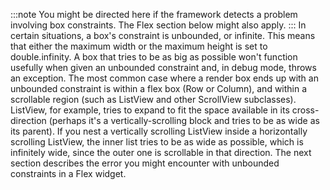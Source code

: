 :::note
You might be directed here if the framework
detects a problem involving box constraints.
The Flex section below might also apply.
:::
In certain situations,
a box's constraint is unbounded, or infinite.
This means that either the maximum width or
the maximum height is set to double.infinity.
A box that tries to be as big as possible won't
function usefully when given an unbounded constraint and,
in debug mode, throws an exception.
The most common case where a render box ends up
with an unbounded constraint is within a flex box
(Row or Column),
and within a scrollable region
(such as ListView and other ScrollView subclasses).
ListView, for example,
tries to expand to fit the space available
in its cross-direction
(perhaps it's a vertically-scrolling block and
tries to be as wide as its parent).
If you nest a vertically scrolling ListView
inside a horizontally scrolling ListView,
the inner list tries to be as wide as possible,
which is infinitely wide,
since the outer one is scrollable in that direction.
The next section describes the error you might
encounter with unbounded constraints in a Flex widget.
